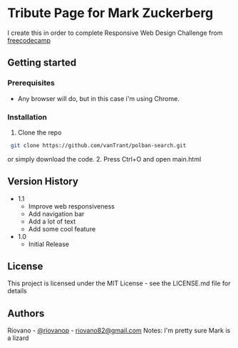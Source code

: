 # Tribute Page for Mark Zuckerberg

I create this in order to complete Responsive Web Design Challenge from [freecodecamp](https://www.freecodecamp.org/learn/responsive-web-design/)

## Getting started

### Prerequisites

* Any browser will do, but in this case i'm using Chrome.

### Installation

1. Clone the repo
  ```sh
   git clone https://github.com/vanTrant/polban-search.git
   ```
   or simply download the code.
2. Press Ctrl+O and open main.html


## Version History

* 1.1
    * Improve web responsiveness
    * Add navigation bar
    * Add a lot of text
    * Add some cool feature
* 1.0
    * Initial Release

## License

This project is licensed under the MIT License - see the LICENSE.md file for details

## Authors

Riovano - [@riovanop](https://www.instagram.com/riovanop/) - riovano82@gmail.com 
Notes: I'm pretty sure Mark is a lizard
